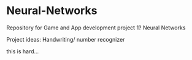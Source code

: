 # Neural-Networks
Repository for Game and App development project 1? Neural Networks

Project ideas: Handwriting/ number recognizer

this is hard...
